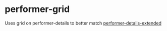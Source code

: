 # performer-grid

Uses grid on performer-details to better match [performer-details-extended](https://github.com/Valkyr-JS/performer-details-extended)